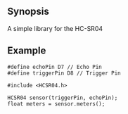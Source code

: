 ## Synopsis
A simple library for the HC-SR04


## Example
```
#define echoPin D7 // Echo Pin
#define triggerPin D8 // Trigger Pin

#include <HCSR04.h>

HCSR04 sensor(triggerPin, echoPin);
float meters = sensor.meters();
```
